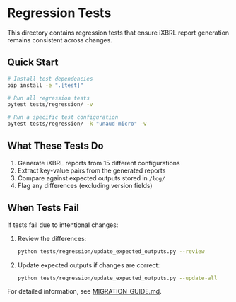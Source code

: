 # Regression Tests

This directory contains regression tests that ensure iXBRL report generation remains consistent across changes.

## Quick Start

```bash
# Install test dependencies
pip install -e ".[test]"

# Run all regression tests
pytest tests/regression/ -v

# Run a specific test configuration
pytest tests/regression/ -k "unaud-micro" -v
```

## What These Tests Do

1. Generate iXBRL reports from 15 different configurations
2. Extract key-value pairs from the generated reports
3. Compare against expected outputs stored in `/log/`
4. Flag any differences (excluding version fields)

## When Tests Fail

If tests fail due to intentional changes:

1. Review the differences:
   ```bash
   python tests/regression/update_expected_outputs.py --review
   ```

2. Update expected outputs if changes are correct:
   ```bash
   python tests/regression/update_expected_outputs.py --update-all
   ```

For detailed information, see [MIGRATION_GUIDE.md](./MIGRATION_GUIDE.md).